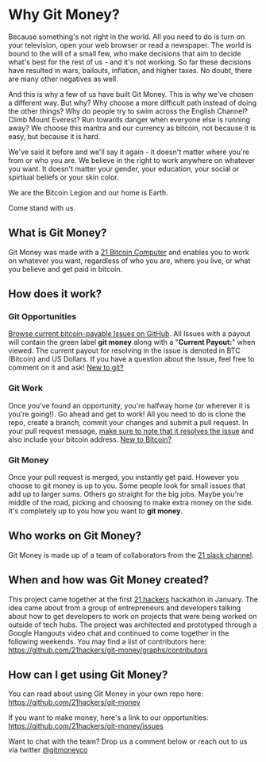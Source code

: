 # Why Git Money?

Because something's not right in the world. All you need to do is turn on your
television, open your web browser or read a newspaper. The world is bound to the
will of a small few, who make decisions that aim to decide what's best for the
rest of us - and it's not working. So far these decisions have resulted in wars,
bailouts, inflation, and higher taxes. No doubt, there are many other negatives as well.

And this is why a few of us have built Git Money. This is why we've
chosen a different way. But why? Why choose a more difficult path instead of
doing the other things? Why do people try to swim across the English Channel?
Climb Mount Everest? Run towards danger when everyone else is running away? We
choose this mantra and our currency as bitcoin, not because it is easy, but
because it is hard.

We've said it before and we'll say it again - it doesn't matter where you're
from or who you are. We believe in the right to work anywhere on whatever you
want. It doesn't matter your gender, your education, your social or spirtiual
beliefs or your skin color.

We are the Bitcoin Legion and our home is Earth.

Come stand with us.

## What is Git Money?

Git Money was made with a [21 Bitcoin Computer](https://21.co/buy/) and enables
you to work on whatever you want, regardless of who you are, where you live,
or what you believe and get paid in bitcoin.

## How does it work?

### Git Opportunities

[Browse current bitcoin-payable Issues on
GitHub](https://github.com/21hackers/git-money/issues?q=is%3Aissue+is%3Aopen+label%3A%22git+money%22).
All Issues with a payout will contain the green label **git money** along with a
"**Current Payout:**" when viewed. The current payout for resolving in the issue
is denoted in BTC (Bitcoin) and US Dollars. If you have a question about the
Issue, feel free to comment on it and ask! [New to
git?](https://guides.github.com/activities/hello-world/)

### Git Work

Once you've found an opportunity, you're halfway home (or wherever it is you're
going!). Go ahead and get to work! All you need to do is clone the repo, create
a branch, commit your changes and submit a pull request. In your pull request
message, [make sure to note that it resolves the
issue](https://github.com/blog/1506-closing-issues-via-pull-requests)  and also
include your
bitcoin address. [New to
Bitcoin?](https://bitcoin.org/en/bitcoin-for-individuals)

### Git Money

Once your pull request is merged, you instantly get paid. However you choose to
git money is up to you. Some people look for small issues that add up to larger
sums. Others go straight for the big jobs. Maybe you're middle of the road,
picking and choosing to make extra money on the side. It's completely up to you
how you want to **git money**.

## Who works on Git Money?

Git Money is made up of a team of collaborators from the [21 slack
channel](https://slack.21.co).

## When and how was Git Money created?

This project came together at the first [21 hackers](http://21hackers.com)
hackathon in January. The idea came about from a group of entrepreneurs and
developers talking about how to get developers to work on projects that were
being worked on outside of tech hubs. The project was architected and prototyped
through a Google Hangouts video chat and continued to come together in the
following weekends. You may find a list of contributors here:
https://github.com/21hackers/git-money/graphs/contributors

## How can I get using Git Money?

You can read about using Git Money in your own repo here:
https://github.com/21hackers/git-money

If you want to make money, here's a link to our opportunities:
https://github.com/21hackers/git-money/issues

Want to chat with the team? Drop us a comment below or reach out to us via
twitter [@gitmoneyco](https://twitter.com/@gitmoneyco)

